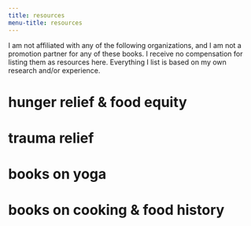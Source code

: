 ```yaml
---
title: resources
menu-title: resources 
---
```


I am not affiliated with any of the following organizations, and I am not a promotion partner for any of these books. I receive no compensation for listing them as resources here. Everything I list is based on my own research and/or experience.

# hunger relief & food equity


# trauma relief 


# books on yoga


# books on cooking & food history 
